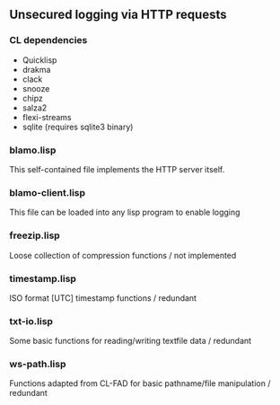 ## Unsecured logging via HTTP requests

### CL dependencies
- Quicklisp
- drakma
- clack
- snooze
- chipz
- salza2
- flexi-streams
- sqlite (requires sqlite3 binary)

### blamo.lisp
This self-contained file implements the HTTP server itself.

### blamo-client.lisp
This file can be loaded into any lisp program to enable logging

### freezip.lisp
Loose collection of compression functions / not implemented

### timestamp.lisp
ISO format [UTC] timestamp functions / redundant

### txt-io.lisp
Some basic functions for reading/writing textfile data / redundant

### ws-path.lisp
Functions adapted from CL-FAD for basic pathname/file manipulation / redundant

